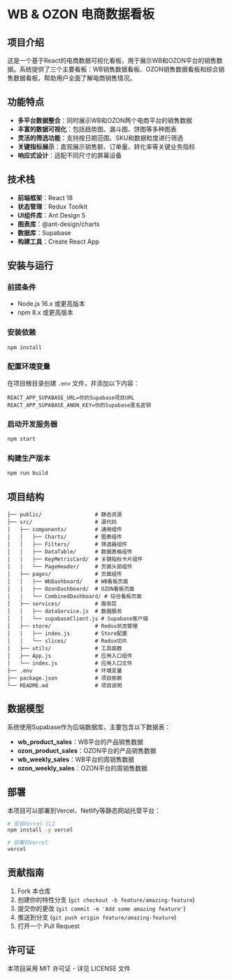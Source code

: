 # WB & OZON 电商数据看板

## 项目介绍

这是一个基于React的电商数据可视化看板，用于展示WB和OZON平台的销售数据。系统提供了三个主要看板：WB销售数据看板、OZON销售数据看板和综合销售数据看板，帮助用户全面了解电商销售情况。

## 功能特点

- **多平台数据整合**：同时展示WB和OZON两个电商平台的销售数据
- **丰富的数据可视化**：包括趋势图、漏斗图、饼图等多种图表
- **灵活的筛选功能**：支持按日期范围、SKU和数据粒度进行筛选
- **关键指标展示**：直观展示销售额、订单量、转化率等关键业务指标
- **响应式设计**：适配不同尺寸的屏幕设备

## 技术栈

- **前端框架**：React 18
- **状态管理**：Redux Toolkit
- **UI组件库**：Ant Design 5
- **图表库**：@ant-design/charts
- **数据库**：Supabase
- **构建工具**：Create React App

## 安装与运行

### 前提条件

- Node.js 16.x 或更高版本
- npm 8.x 或更高版本

### 安装依赖

```bash
npm install
```

### 配置环境变量

在项目根目录创建 `.env` 文件，并添加以下内容：

```
REACT_APP_SUPABASE_URL=你的Supabase项目URL
REACT_APP_SUPABASE_ANON_KEY=你的Supabase匿名密钥
```

### 启动开发服务器

```bash
npm start
```

### 构建生产版本

```bash
npm run build
```

## 项目结构

```
├── public/                 # 静态资源
├── src/                    # 源代码
│   ├── components/         # 通用组件
│   │   ├── Charts/         # 图表组件
│   │   ├── Filters/        # 筛选器组件
│   │   ├── DataTable/      # 数据表格组件
│   │   ├── KeyMetricCard/  # 关键指标卡片组件
│   │   └── PageHeader/     # 页面头部组件
│   ├── pages/              # 页面组件
│   │   ├── WbDashboard/    # WB看板页面
│   │   ├── OzonDashboard/  # OZON看板页面
│   │   └── CombinedDashboard/ # 综合看板页面
│   ├── services/           # 服务层
│   │   ├── dataService.js  # 数据服务
│   │   └── supabaseClient.js # Supabase客户端
│   ├── store/              # Redux状态管理
│   │   ├── index.js        # Store配置
│   │   └── slices/         # Redux切片
│   ├── utils/              # 工具函数
│   ├── App.js              # 应用入口组件
│   └── index.js            # 应用入口文件
├── .env                    # 环境变量
├── package.json            # 项目依赖
└── README.md               # 项目说明
```

## 数据模型

系统使用Supabase作为后端数据库，主要包含以下数据表：

- **wb_product_sales**：WB平台的产品销售数据
- **ozon_product_sales**：OZON平台的产品销售数据
- **wb_weekly_sales**：WB平台的周销售数据
- **ozon_weekly_sales**：OZON平台的周销售数据

## 部署

本项目可以部署到Vercel、Netlify等静态网站托管平台：

```bash
# 安装Vercel CLI
npm install -g vercel

# 部署到Vercel
vercel
```

## 贡献指南

1. Fork 本仓库
2. 创建你的特性分支 (`git checkout -b feature/amazing-feature`)
3. 提交你的更改 (`git commit -m 'Add some amazing feature'`)
4. 推送到分支 (`git push origin feature/amazing-feature`)
5. 打开一个 Pull Request

## 许可证

本项目采用 MIT 许可证 - 详见 LICENSE 文件